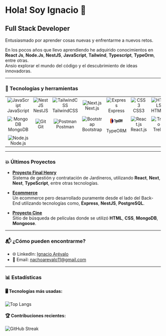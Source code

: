 # Hola! Soy Ignacio 👋
## Full Stack Developer  

Entusiasmado por aprender cosas nuevas y enfrentarme a nuevos retos.

En los pocos años que llevo aprendiendo he adquirido conocimientos en **React Js**, **Node.Js**, **NestJS**, **JavaScript**, **Tailwind**, **Typescript**, **TypeOrm**, entre otras.  
Ansío explorar el mundo del código y el descubrimiento de ideas innovadoras.  

---

### 🚀 Tecnologías y herramientas  

<table>
  <tr>
    <td align="center"><img src="https://cdn.jsdelivr.net/gh/devicons/devicon/icons/javascript/javascript-original.svg" width="40" height="40" alt="JavaScript"/><br>JavaScript</td>
    <td align="center"><img src="https://nestjs.com/img/logo-small.svg" width="40" height="40" alt="NestJS"/><br>NestJS</td>
    <td align="center"><img src="https://upload.wikimedia.org/wikipedia/commons/d/d5/Tailwind_CSS_Logo.svg" width="40" height="40" alt="TailwindCSS"/><br>TailwindCSS</td>
    <td align="center"><img src="https://cdn.jsdelivr.net/gh/devicons/devicon/icons/nextjs/nextjs-original.svg" width="40" height="40" alt="Next.js"/><br>Next.js</td>
    <td align="center"><img src="https://cdn.jsdelivr.net/gh/devicons/devicon/icons/express/express-original.svg" width="40" height="40" alt="Express"/><br>Express</td>
    <td align="center"><img src="https://cdn.jsdelivr.net/gh/devicons/devicon/icons/css3/css3-original.svg" width="40" height="40" alt="CSS3"/><br>CSS3</td>
    <td align="center"><img src="https://cdn.jsdelivr.net/gh/devicons/devicon/icons/html5/html5-original.svg" width="40" height="40" alt="HTML5"/><br>HTML5</td>
  </tr>
  <tr>
    <td align="center"><img src="https://cdn.jsdelivr.net/gh/devicons/devicon/icons/mongodb/mongodb-original.svg" width="40" height="40" alt="MongoDB"/><br>MongoDB</td>
    <td align="center"><img src="https://cdn.jsdelivr.net/gh/devicons/devicon/icons/git/git-original.svg" width="40" height="40" alt="Git"/><br>Git</td>
    <td align="center"><img src="https://cdn.jsdelivr.net/gh/devicons/devicon/icons/postman/postman-original.svg" width="40" height="40" alt="Postman"/><br>Postman</td>
    <td align="center"><img src="https://cdn.jsdelivr.net/gh/devicons/devicon/icons/bootstrap/bootstrap-original.svg" width="40" height="40" alt="Bootstrap"/><br>Bootstrap</td>
    <td align="center"><img src="https://raw.githubusercontent.com/typeorm/typeorm/master/resources/logo_big.png" width="40" height="40" alt="TypeORM"/><br>TypeORM</td>
    <td align="center"><img src="https://cdn.jsdelivr.net/gh/devicons/devicon/icons/react/react-original.svg" width="40" height="40" alt="React.js"/><br>React.js</td>
    <td align="center"><img src="https://cdn.jsdelivr.net/gh/devicons/devicon/icons/trello/trello-plain.svg" width="40" height="40" alt="Trello"/><br>Trello</td>
  </tr>
  <tr>
    <td align="center"><img src="https://cdn.jsdelivr.net/gh/devicons/devicon/icons/nodejs/nodejs-original.svg" width="40" height="40" alt="Node.js"/><br>Node.js</td>
  </tr>
</table>

---

### 💥 Últimos Proyectos  

- [**Proyecto Final Henry**](https://github.com/Gi4ncarlo/ProyectoFinal-Henry.git)  
  Sistema de gestión y contratación de Jardineros, utilizando **React**, **Next**, **Nest**, **TypeScript**, entre otras tecnologías.
  
- [**Ecommerce**](https://github.com/Negritoyunou/Mi-Proyecto-BH.git)  
  Un ecommerce pero desarrollado puramente desde el lado del Back-End utilizando tecnologías como, **Express**, **NestJS**, **PostgreSQL**.
  
- [**Proyecto Cine**](https://github.com/Negritoyunou/Proyecto-cine.git)  
  Sitio de búsqueda de películas donde se utilizó **HTML**, **CSS**, **MongoDB**, **Mongoose**.


---

### 📬 **¿Cómo pueden encontrarme?**

- 🌐 LinkedIn: [Ignacio Arévalo](https://www.linkedin.com/in/ignacio-ar%C3%A9valo-42bb022a1/)  
- 💌 Email: nachoarevalo11@gmail.com


---

### 📊 Estadísticas

#### 🖥️ Tecnologías más usadas:
![Top Langs](https://github-readme-stats.vercel.app/api/top-langs/?username=Negritoyunou&layout=compact&theme=radical)

#### 🏆 Contribuciones recientes:
![GitHub Streak](https://streak-stats.demolab.com/?user=Negritoyunou&theme=radical)



